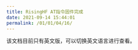 ```yaml
---
title: RisingHF AT指令固件完成
date: 2021-09-14 15:44:01
permalink: /01/01/04/16/
---
```

该文档目前只有英文版，可以切换英文语言进行查看。

